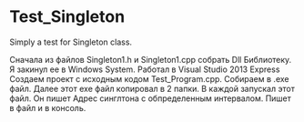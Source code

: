 # Test_Singleton

Simply a test for Singleton class.

Сначала из файлов Singleton1.h и Singleton1.cpp собрать Dll Библиотеку.
Я закинул ее в Windows System.
Работал в Visual Studio 2013 Express
Создаем проект с исходным кодом Test_Program.cpp. Собираем в .exe файл.
Далее этот exe файл копировал в 2 папки. В каждой запускал этот файл. Он пишет Адрес синглтона с обпределенным интервалом.
Пишет в файл и в консоль.

